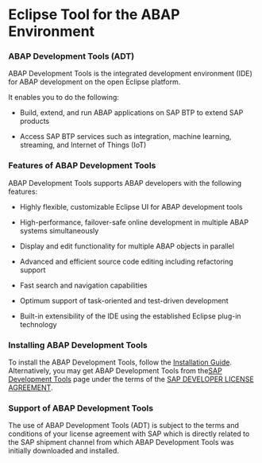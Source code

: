 <!-- loio54dd7126d5b74efeb7a21f6b0bfe5f1a -->

# Eclipse Tool for the ABAP Environment



<a name="loio54dd7126d5b74efeb7a21f6b0bfe5f1a__section_s2q_4yv_jgb"/>

### ABAP Development Tools \(ADT\)

ABAP Development Tools is the integrated development environment \(IDE\) for ABAP development on the open Eclipse platform.

It enables you to do the following:

-   Build, extend, and run ABAP applications on SAP BTP to extend SAP products

-   Access SAP BTP services such as integration, machine learning, streaming, and Internet of Things \(IoT\)




### Features of ABAP Development Tools

ABAP Development Tools supports ABAP developers with the following features:

-   Highly flexible, customizable Eclipse UI for ABAP development tools

-   High-performance, failover-safe online development in multiple ABAP systems simultaneously

-   Display and edit functionality for multiple ABAP objects in parallel

-   Advanced and efficient source code editing including refactoring support

-   Fast search and navigation capabilities

-   Optimum support of task-oriented and test-driven development

-   Built-in extensibility of the IDE using the established Eclipse plug-in technology




### Installing ABAP Development Tools

To install the ABAP Development Tools, follow the [Installation Guide](https://help.sap.com/doc/2e9cf4a457d84c7a81f33d8c3fdd9694/LATEST/en-US/inst_guide_abap_development_tools.pdf). Alternatively, you may get ABAP Development Tools from the[SAP Development Tools](https://tools.hana.ondemand.com/#abap) page under the terms of the [SAP DEVELOPER LICENSE AGREEMENT](https://tools.hana.ondemand.com/developer-license-3_1.txt).



### Support of ABAP Development Tools

The use of ABAP Development Tools \(ADT\) is subject to the terms and conditions of your license agreement with SAP which is directly related to the SAP shipment channel from which ABAP Development Tools was initially downloaded and installed.

